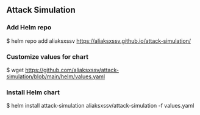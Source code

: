 ## Attack Simulation

### Add Helm repo
$ helm repo add aliaksxssv https://aliaksxssv.github.io/attack-simulation/

### Customize values for chart
$ wget https://github.com/aliaksxssv/attack-simulation/blob/main/helm/values.yaml

### Install Helm chart
$ helm install attack-simulation aliaksxssv/attack-simulation -f values.yaml
